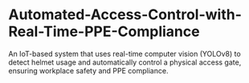 # Automated-Access-Control-with-Real-Time-PPE-Compliance
An IoT-based system that uses real-time computer vision (YOLOv8) to detect helmet usage and automatically control a physical access gate, ensuring workplace safety and PPE compliance.
